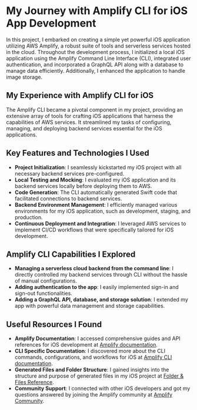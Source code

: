 # My Journey with Amplify CLI for iOS App Development


In this project, I embarked on creating a simple yet powerful iOS application utilizing AWS Amplify, a robust suite of tools and serverless services hosted in the cloud. Throughout the development process, I initialized a local iOS application using the Amplify Command Line Interface (CLI), integrated user authentication, and incorporated a GraphQL API along with a database to manage data efficiently. Additionally, I enhanced the application to handle image storage.

## My Experience with Amplify CLI for iOS
The Amplify CLI became a pivotal component in my project, providing an extensive array of tools for crafting iOS applications that harness the capabilities of AWS services. It streamlined my tasks of configuring, managing, and deploying backend services essential for the iOS applications.

## Key Features and Technologies I Used
- **Project Initialization**: I seamlessly kickstarted my iOS project with all necessary backend services pre-configured.
- **Local Testing and Mocking**: I evaluated my iOS application and its backend services locally before deploying them to AWS.
- **Code Generation**: The CLI automatically generated Swift code that facilitated connections to backend services.
- **Backend Environment Management**: I efficiently managed various environments for my iOS application, such as development, staging, and production.
- **Continuous Deployment and Integration**: I leveraged AWS services to implement CI/CD workflows that were specifically tailored for iOS development.

## Amplify CLI Capabilities I Explored
- **Managing a serverless cloud backend from the command line**: I directly controlled my backend services through CLI without the hassle of manual configurations.
- **Adding authentication to the app**: I easily implemented sign-in and sign-out functionalities.
- **Adding a GraphQL API, database, and storage solution**: I extended my app with powerful data management and storage capabilities.

## Useful Resources I Found
- **Amplify Documentation**: I accessed comprehensive guides and API references for iOS development at [Amplify documentation](https://docs.amplify.aws).
- **CLI Specific Documentation**: I discovered more about the CLI commands, configurations, and workflows for iOS at [Amplify CLI documentation](https://docs.amplify.aws/cli).
- **Generated Files and Folder Structure**: I gained insights into the structure and purpose of generated files in my iOS project at [Folder & Files Reference](https://docs.amplify.aws/cli/reference/files).
- **Community Support**: I connected with other iOS developers and got my questions answered by joining the Amplify community at [Amplify Community](https://amplify.aws/community/).
